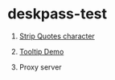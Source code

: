 # deskpass-test

1. <a href="https://github.com/Ismail-Opatola/deskpass-test/blob/main/stripQuotes.js">Strip Quotes character</a>

2. <a href="https://github.com/Ismail-Opatola/deskpass-test/tree/main/tooltip-demo">Tooltip Demo</a>

3. Proxy server
